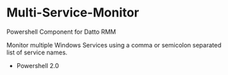 # Multi-Service-Monitor
Powershell Component for Datto RMM  

Monitor multiple Windows Services using a comma or semicolon separated list of service names.  

- Powershell 2.0
